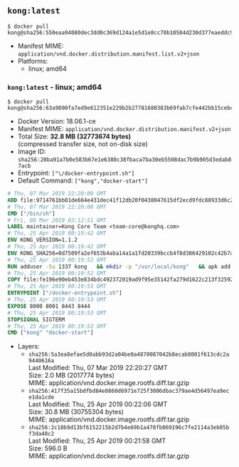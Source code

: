 ## `kong:latest`

```console
$ docker pull kong@sha256:550eaa94080dec3dd0c369d124a1e5d1e8cc70b10584d230d377eaeddc91d048
```

-	Manifest MIME: `application/vnd.docker.distribution.manifest.list.v2+json`
-	Platforms:
	-	linux; amd64

### `kong:latest` - linux; amd64

```console
$ docker pull kong@sha256:63a9090fa7ed9e612351e229b2b27781680383b69fab7cfe442bb15cebcabb73
```

-	Docker Version: 18.06.1-ce
-	Manifest MIME: `application/vnd.docker.distribution.manifest.v2+json`
-	Total Size: **32.8 MB (32773674 bytes)**  
	(compressed transfer size, not on-disk size)
-	Image ID: `sha256:20ba91a7b0e583b67e1e6388c38fbaca7ba30eb5508dac7b9b905d3edab87acb`
-	Entrypoint: `["\/docker-entrypoint.sh"]`
-	Default Command: `["kong","docker-start"]`

```dockerfile
# Thu, 07 Mar 2019 22:20:00 GMT
ADD file:9714761bb81de664e431dec41f12db20f0438047615df2ecd9fdc88933d6c20f in / 
# Thu, 07 Mar 2019 22:20:00 GMT
CMD ["/bin/sh"]
# Fri, 08 Mar 2019 03:12:51 GMT
LABEL maintainer=Kong Core Team <team-core@konghq.com>
# Thu, 25 Apr 2019 00:19:42 GMT
ENV KONG_VERSION=1.1.2
# Thu, 25 Apr 2019 00:19:42 GMT
ENV KONG_SHA256=0d7509fa2ef653b4aba14a1a1fd20339bccb4f8d386429102c42b7af6d8b6bdb
# Thu, 25 Apr 2019 00:19:52 GMT
RUN adduser -Su 1337 kong 	&& mkdir -p "/usr/local/kong" 	&& apk add --no-cache --virtual .build-deps wget tar ca-certificates 	&& apk add --no-cache libgcc openssl pcre perl tzdata curl libcap su-exec 	&& wget -O kong.tar.gz "https://bintray.com/kong/kong-alpine-tar/download_file?file_path=kong-$KONG_VERSION.apk.tar.gz" 	&& echo "$KONG_SHA256 *kong.tar.gz" | sha256sum -c - 	&& tar -xzf kong.tar.gz -C /tmp 	&& rm -f kong.tar.gz 	&& cp -R /tmp/usr / 	&& rm -rf /tmp/usr 	&& cp -R /tmp/etc / 	&& rm -rf /tmp/etc 	&& apk del .build-deps 	&& chown -R kong:0 /usr/local/kong 	&& chmod -R g=u /usr/local/kong
# Thu, 25 Apr 2019 00:19:52 GMT
COPY file:fe196e90eb453e834bdc492372019ad9f95e35142fa279d1622c213f32592fe9 in /docker-entrypoint.sh 
# Thu, 25 Apr 2019 00:19:53 GMT
ENTRYPOINT ["/docker-entrypoint.sh"]
# Thu, 25 Apr 2019 00:19:53 GMT
EXPOSE 8000 8001 8443 8444
# Thu, 25 Apr 2019 00:19:53 GMT
STOPSIGNAL SIGTERM
# Thu, 25 Apr 2019 00:19:53 GMT
CMD ["kong" "docker-start"]
```

-	Layers:
	-	`sha256:5a3ea8efae5d0abb93d2a04be0a4870087042b8ecab8001f613cdc2a9440616a`  
		Last Modified: Thu, 07 Mar 2019 22:20:27 GMT  
		Size: 2.0 MB (2017774 bytes)  
		MIME: application/vnd.docker.image.rootfs.diff.tar.gzip
	-	`sha256:417f35a15bdfbd84e0860d6971e725f3006dbac379ae4d56497ea9ece1da1cde`  
		Last Modified: Thu, 25 Apr 2019 00:22:06 GMT  
		Size: 30.8 MB (30755304 bytes)  
		MIME: application/vnd.docker.image.rootfs.diff.tar.gzip
	-	`sha256:2c18b9d13bf6152215b2d7b4e69b1a478fb069196c7fe2114a3eb05bf3da48c2`  
		Last Modified: Thu, 25 Apr 2019 00:21:58 GMT  
		Size: 596.0 B  
		MIME: application/vnd.docker.image.rootfs.diff.tar.gzip
